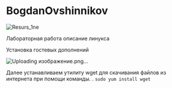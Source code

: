 # BogdanOvshinnikov
![Resurs_1ne](https://github.com/user-attachments/assets/a7ed5519-c021-4641-913f-d1aec93b5655)

Лабораторная работа
описание линукса

Установка гостевых дополнений

![Uploading изображение.png…]()





Далее устанавливаем утилиту wget для скачивания файлов из интернета при помощи команды.
 . `sudo yum install wget`

